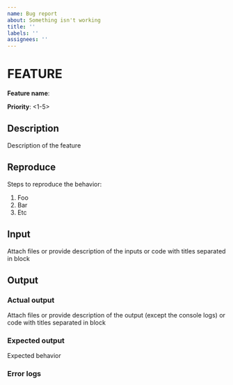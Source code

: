 ```yaml
---
name: Bug report
about: Something isn't working
title: ''
labels: ''
assignees: ''
---
```


# FEATURE

**Feature name**:

**Priority**: <1-5>

## Description
Description of the feature

## Reproduce

Steps to reproduce the behavior:

1) Foo
2) Bar
3) Etc

## Input
Attach files or provide description of the inputs or code with titles separated in block

## Output

### Actual output
Attach files or provide description of the output (except the console logs) or code with titles separated in block

### Expected output
Expected behavior

### Error logs

